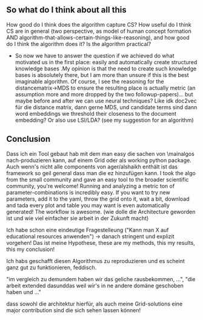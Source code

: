 ## So what do I think about all this

How good do I think does the algorithm capture CS? How useful do I think CS are in general (two perspective, as model of human concept formation AND algorithm-that-allows-certain-things-like-reasoning), and how good do I think the algorithm does it? Is the algorithm practical?
* So now we have to answer the question if we achieved do what motivated us in the first place: easily and automatically create structured knowledge bases .My opinion is that the need to create such knowledge bases is absolutely there, but I am more than unsure if this is the best imaginable algorithm. Of course, I see the reasoning for the distancematrix->MDS to ensure the resulting place is actually metric (an assumption more and more dropped by the two followup-papers)... but maybe before and after we can use neural techniques? Like idk doc2vec für die distance matrix, dann gerne MDS, und candidate terms sind dann word embeddings we threshold their closeness to the document embedding? Or also use LSI/LDA? (see my suggestion for an algorithm)

## Conclusion


Dass ich ein Tool gebaut hab mit dem man easy die sachen von \mainalgos nach-produzieren kann, auf einem Grid oder als working python package. Auch wenn's nicht alle components von ager/alshaikh enthält ist das framework so geil general dass man die ez hinzufügen kann. I took the algo from the small community and gave an easy tool to the broader scientific community, you're welcome! Running and analyzing a metric ton of parameter-combinations is incredibly easy. If you want to try new parameters, add it to the yaml, throw the grid onto it, wait a bit, download and tada every plot and table you may want is even automatically generated! The workflow is awesome.
(wie dolle die Architecture geworden ist und wie viel einfacher sie arbeit in der Zukunft macht)

Ich habe schon eine eindeutige Fragestelleung ("Kann man X auf educational resources anwenden") -> danach stringent und explizit vorgehen! Das ist meine Hypothese, these are my methods, this my results, this my conclusion!

Ich habs geschafft diesen Algorithmus zu reproduzieren und es scheint ganz gut zu funktionieren, feddisch.

"im vergleich zu demundem haben wir das geliche rausbekommen, ...", "die arbeit extended dasunddas weil wir's in ne andere domäne geschoben haben und ..."



dass sowohl die architektur hierfür, als auch meine Grid-solutions eine major contribution sind die sich sehen lassen können!